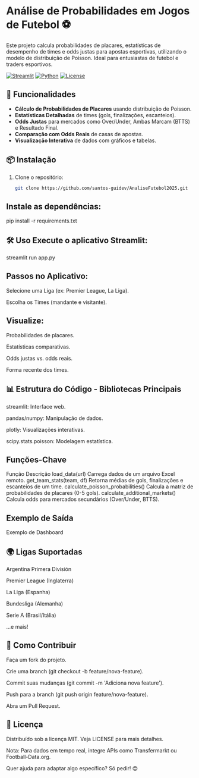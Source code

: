 # Análise de Probabilidades em Jogos de Futebol ⚽

Este projeto calcula probabilidades de placares, estatísticas de desempenho de times e odds justas para apostas esportivas, utilizando o modelo de distribuição de Poisson. Ideal para entusiastas de futebol e traders esportivos.

[![Streamlit](https://static.streamlit.io/badges/streamlit_badge_black_white.svg)](https://your-app-url.streamlit.app/)
[![Python](https://img.shields.io/badge/Python-3.8%2B-blue)](https://www.python.org/)
[![License](https://img.shields.io/badge/License-MIT-green)](https://opensource.org/licenses/MIT)

## 🚀 Funcionalidades

- **Cálculo de Probabilidades de Placares** usando distribuição de Poisson.
- **Estatísticas Detalhadas** de times (gols, finalizações, escanteios).
- **Odds Justas** para mercados como Over/Under, Ambas Marcam (BTTS) e Resultado Final.
- **Comparação com Odds Reais** de casas de apostas.
- **Visualização Interativa** de dados com gráficos e tabelas.

## 📦 Instalação

1. Clone o repositório:
   ```bash
   git clone https://github.com/santos-guidev/AnaliseFutebol2025.git

## Instale as dependências:

pip install -r requirements.txt

## 🛠️ Uso Execute o aplicativo Streamlit:

streamlit run app.py


## Passos no Aplicativo:

Selecione uma Liga (ex: Premier League, La Liga).

Escolha os Times (mandante e visitante).

## Visualize:

Probabilidades de placares.

Estatísticas comparativas.

Odds justas vs. odds reais.

Forma recente dos times.

## 📊 Estrutura do Código - Bibliotecas Principais

streamlit: Interface web.

pandas/numpy: Manipulação de dados.

plotly: Visualizações interativas.

scipy.stats.poisson: Modelagem estatística.

## Funções-Chave
Função	Descrição
load_data(url)	Carrega dados de um arquivo Excel remoto.
get_team_stats(team, df)	Retorna médias de gols, finalizações e escanteios de um time.
calculate_poisson_probabilities()	Calcula a matriz de probabilidades de placares (0-5 gols).
calculate_additional_markets()	Calcula odds para mercados secundários (Over/Under, BTTS).

## Exemplo de Saída
Exemplo de Dashboard <!-- Adicione uma imagem real do seu app -->

## 🌍 Ligas Suportadas
Argentina Primera División

Premier League (Inglaterra)

La Liga (Espanha)

Bundesliga (Alemanha)

Serie A (Brasil/Itália)

...e mais!

## 🤝 Como Contribuir
Faça um fork do projeto.

Crie uma branch (git checkout -b feature/nova-feature).

Commit suas mudanças (git commit -m 'Adiciona nova feature').

Push para a branch (git push origin feature/nova-feature).

Abra um Pull Request.

## 📄 Licença
Distribuído sob a licença MIT. Veja LICENSE para mais detalhes.

Nota: Para dados em tempo real, integre APIs como Transfermarkt ou Football-Data.org.

Quer ajuda para adaptar algo específico? Só pedir! 😊
